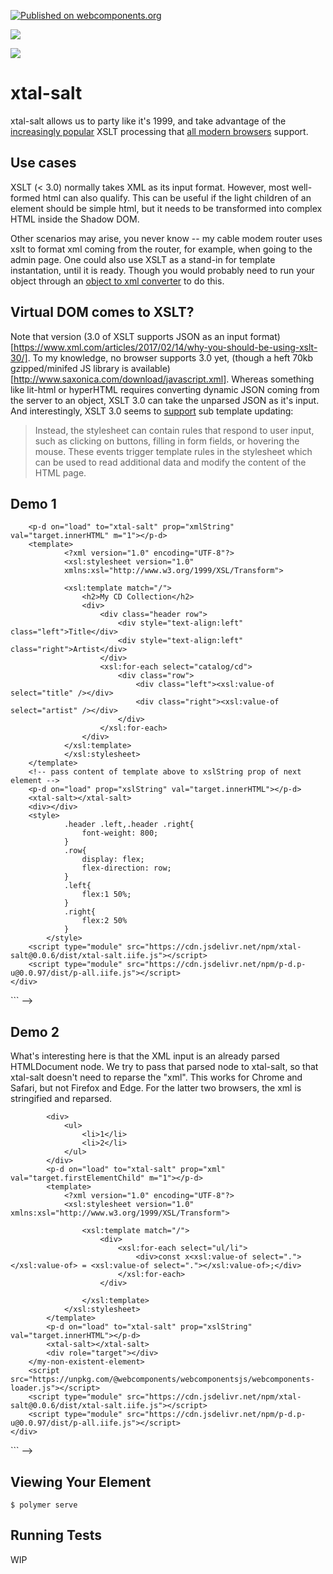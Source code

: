 [![Published on webcomponents.org](https://img.shields.io/badge/webcomponents.org-published-blue.svg)](https://www.webcomponents.org/element/xtal-salt)

<a href="https://nodei.co/npm/xtal-salt/"><img src="https://nodei.co/npm/xtal-salt.png"></a>

<img src="http://img.badgesize.io/https://unpkg.com/xtal-salt@0.0.6/dist/xtal-salt.iife.min.js?compression=gzip">

# xtal-salt

xtal-salt allows us to party like it's 1999, and take advantage of the [increasingly popular](https://www.chromestatus.com/metrics/feature/timeline/popularity/79) XSLT processing that [all modern browsers](https://www.balisage.net/Proceedings/vol21/html/Thompson01/BalisageVol21-Thompson01.html#d8834e412) support.  


## Use cases

XSLT (< 3.0) normally takes XML as its input format.  However, most well-formed html can also qualify.  This can be useful if the light children of an element should be simple html, but it needs to be transformed into complex HTML inside the Shadow DOM.

Other scenarios may arise, you never know -- my cable modem router uses xslt to format xml coming from the router, for example, when going to the admin page.  One could also use XSLT as a stand-in for template instantation, until it is ready.  Though you would probably need to run your object through an [object to xml converter](https://www.npmjs.com/package/object-to-xml) to do this.

## Virtual DOM comes to XSLT?  

Note that version (3.0 of XSLT supports JSON as an input format)[https://www.xml.com/articles/2017/02/14/why-you-should-be-using-xslt-30/].  To my knowledge, no browser supports 3.0 yet, (though a heft 70kb gzipped/minifed JS library is available)[http://www.saxonica.com/download/javascript.xml].  Whereas something like lit-html or hyperHTML requires converting dynamic JSON coming from the server to an object, XSLT 3.0 can take the unparsed JSON as it's input.  And interestingly, XSLT 3.0 seems to [support](http://www.saxonica.com/saxon-js/documentation/index.html) sub template updating:

>Instead, the stylesheet can contain rules that respond to user input, such as clicking on buttons, filling in form fields, or hovering the mouse. These events trigger template rules in the stylesheet which can be used to read additional data and modify the content of the HTML page.



## Demo 1

<!--
```
<custom-element-demo>
<template>
    <div>
        <template>
            <catalog>
                <cd>
                    <title>Empire Burlesque</title>
                    <artist>Bob Dylan</artist>
                    <country>USA</country>
                    <company>Columbia</company>
                    <price>10.90</price>
                    <year>1985</year>
                </cd>
                <cd>
                    <title>Hide your heart</title>
                    <artist>Bonnie Tyler</artist>
                    <country>UK</country>
                    <company>CBS Records</company>
                    <price>9.90</price>
                    <year>1988</year>
                </cd>
                <cd>
                    <title>Greatest Hits</title>
                    <artist>Dolly Parton</artist>
                    <country>USA</country>
                    <company>RCA</company>
                    <price>9.90</price>
                    <year>1982</year>
                </cd>

            </catalog>
        </template>
        <!-- Pass down ("p-d") content of template above to xtal-salt's xmlString prop -->
        <p-d on="load" to="xtal-salt" prop="xmlString" val="target.innerHTML" m="1"></p-d>
        <template>
                <?xml version="1.0" encoding="UTF-8"?>
                <xsl:stylesheet version="1.0"
                xmlns:xsl="http://www.w3.org/1999/XSL/Transform">
        
                <xsl:template match="/">
                    <h2>My CD Collection</h2>
                    <div>
                        <div class="header row">
                            <div style="text-align:left" class="left">Title</div>
                            <div style="text-align:left" class="right">Artist</div>
                        </div>
                        <xsl:for-each select="catalog/cd">
                            <div class="row">
                                <div class="left"><xsl:value-of select="title" /></div>
                                <div class="right"><xsl:value-of select="artist" /></div>
                            </div>
                        </xsl:for-each>
                    </div>
                </xsl:template>
                </xsl:stylesheet>
        </template>
        <!-- pass content of template above to xslString prop of next element -->
        <p-d on="load" prop="xslString" val="target.innerHTML"></p-d>
        <xtal-salt></xtal-salt>
        <div></div>
        <style>
                .header .left,.header .right{
                    font-weight: 800;
                }
                .row{
                    display: flex;
                    flex-direction: row;
                }
                .left{
                    flex:1 50%;
                }
                .right{
                    flex:2 50%
                }
            </style>
        <script type="module" src="https://cdn.jsdelivr.net/npm/xtal-salt@0.0.6/dist/xtal-salt.iife.js"></script>
        <script type="module" src="https://cdn.jsdelivr.net/npm/p-d.p-u@0.0.97/dist/p-all.iife.js"></script>
    </div>
</custom-element-demo>
```
-->

## Demo 2

What's interesting here is that the XML input is an already parsed HTMLDocument node.  We try to pass that parsed node to xtal-salt, so that xtal-salt doesn't need to reparse the "xml".  This works for Chrome and Safari, but not Firefox and Edge.  For the latter two browsers, the xml is stringified and reparsed.

<!--
```
<custom-element-demo>
<template>
    <div>
        <my-non-existent-element>
            <!-- "Light Children" -->
            <div>
                <ul>
                    <li>1</li>
                    <li>2</li>
                </ul>
            </div>
            <p-d on="load" to="xtal-salt" prop="xml" val="target.firstElementChild" m="1"></p-d>
            <template>
                <?xml version="1.0" encoding="UTF-8"?>
                <xsl:stylesheet version="1.0" xmlns:xsl="http://www.w3.org/1999/XSL/Transform">

                    <xsl:template match="/">
                        <div>
                            <xsl:for-each select="ul/li">
                                <div>const x<xsl:value-of select="."></xsl:value-of> = <xsl:value-of select="."></xsl:value-of>;</div>
                            </xsl:for-each>
                        </div>

                    </xsl:template>
                </xsl:stylesheet>
            </template>
            <p-d on="load" to="xtal-salt" prop="xslString" val="target.innerHTML"></p-d>
            <xtal-salt></xtal-salt>
            <div role="target"></div>
        </my-non-existent-element>
        <script src="https://unpkg.com/@webcomponents/webcomponentsjs/webcomponents-loader.js"></script>
        <script type="module" src="https://cdn.jsdelivr.net/npm/xtal-salt@0.0.6/dist/xtal-salt.iife.js"></script>
        <script type="module" src="https://cdn.jsdelivr.net/npm/p-d.p-u@0.0.97/dist/p-all.iife.js"></script>
    </div>
</template>
</custom-element-demo>
```
-->




## Viewing Your Element

```
$ polymer serve
```

## Running Tests

WIP